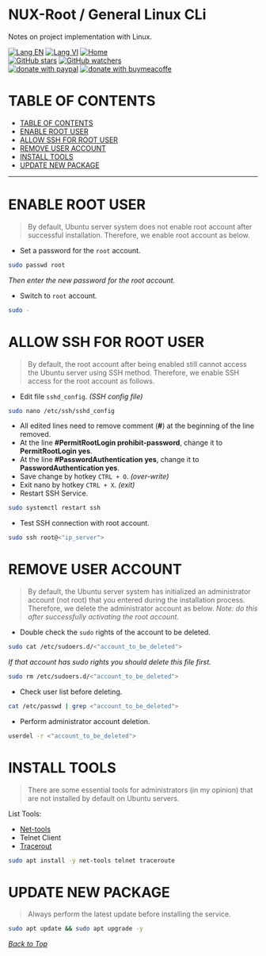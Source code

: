 # NUX-Root / General Linux CLi
Notes on project implementation with Linux.

[![Lang EN](https://img.shields.io/badge/lang-en-green)](Gen-Nux-CLi.md)
[![Lang VI](https://img.shields.io/badge/lang-vi-yellow)](Gen-Nux-CLi.vi.md)
[![Home](https://img.shields.io/badge/Main-blue)](../README.md)<br/>
[![GitHub stars](https://img.shields.io/github/stars/quachdoduy/NUX-Root?logo=GitHub&style=flat&color=red)](https://github.com/quachdoduy/NUX-Root/stargazers)
[![GitHub watchers](https://img.shields.io/github/watchers/quachdoduy/NUX-Root?logo=GitHub&style=flat&color=blue)](https://github.com/quachdoduy/NUX-Root/watchers)<br/>
[![donate with paypal](https://img.shields.io/badge/Like_it%3F-Donate!-green?logo=githubsponsors&logoColor=orange&style=flat)](https://paypal.me/quachdoduy)
[![donate with buymeacoffe](https://img.shields.io/badge/Like_it%3F-Donate!-blue?logo=githubsponsors&logoColor=orange&style=flat)](https://buymeacoffee.com/quachdoduy)

# TABLE OF CONTENTS
- [TABLE OF CONTENTS](#table-of-contents)
- [ENABLE ROOT USER](#enable-root-user)
- [ALLOW SSH FOR ROOT USER](#allow-ssh-for-root-user)
- [REMOVE USER ACCOUNT](#remove-user-account)
- [INSTALL TOOLS](#install-tools)
- [UPDATE NEW PACKAGE](#update-new-package)

- - -

# ENABLE ROOT USER
>By default, Ubuntu server system does not enable root account after successful installation. Therefore, we enable root account as below.

- Set a password for the `root` account.
```bash
sudo passwd root
```
*Then enter the new password for the root account.*
- Switch to `root` account.
```bash
sudo -
```

# ALLOW SSH FOR ROOT USER
>By default, the root account after being enabled still cannot access the Ubuntu server using SSH method. Therefore, we enable SSH access for the root account as follows.

- Edit file `sshd_config`. *(SSH config file)*
```bash
sudo nano /etc/ssh/sshd_config
```
- All edited lines need to remove comment (**#**) at the beginning of the line removed.
- At the line **#PermitRootLogin prohibit-password**, change it to **PermitRootLogin yes**.
- At the line **#PasswordAuthentication yes**, change it to **PasswordAuthentication yes**.
- Save change by hotkey `CTRL + O`. *(over-write)*
- Exit nano by hotkey `CTRL + X`. *(exit)*
- Restart SSH Service.
```bash
sudo systemctl restart ssh
```

- Test SSH connection with root account.
```bash
sudo ssh root@<"ip_server">
```

# REMOVE USER ACCOUNT
>By default, the Ubuntu server system has initialized an administrator account (not root) that you entered during the installation process. Therefore, we delete the administrator account as below.
*Note: do this after successfully activating the root account.*

- Double check the `sudo` rights of the account to be deleted.
```bash
sudo cat /etc/sudoers.d/<"account_to_be_deleted">
```
*If that account has sudo rights you should delete this file first.*
```bash
sudo rm /etc/sudoers.d/<"account_to_be_deleted">
```

- Check user list before deleting.
```bash
cat /etc/passwd | grep <"account_to_be_deleted">
```
- Perform administrator account deletion.
```bash
userdel -r <"account_to_be_deleted">
```

# INSTALL TOOLS
>There are some essential tools for administrators (in my opinion) that are not installed by default on Ubuntu servers.

List Tools:
- [Net-tools](https://sourceforge.net/projects/net-tools/)
- Telnet Client
- [Tracerout](https://sourceforge.net/projects/traceroute/)
```bash
sudo apt install -y net-tools telnet traceroute
```

# UPDATE NEW PACKAGE
>Always perform the latest update before installing the service.
```bash
sudo apt update && sudo apt upgrade -y
```

*[Back to Top](#nux-root--general-linux-cli)*